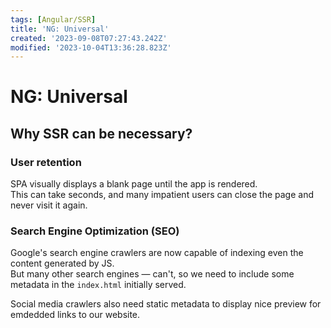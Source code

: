 ```yaml
---
tags: [Angular/SSR]
title: 'NG: Universal'
created: '2023-09-08T07:27:43.242Z'
modified: '2023-10-04T13:36:28.823Z'
---
```


# NG: Universal

## Why SSR can be necessary?

### User retention

SPA visually displays a blank page until the app is rendered.  
This can take seconds, and many impatient users can close the page and never visit it again.

### Search Engine Optimization (SEO)

Google's search engine crawlers are now capable of indexing even the content generated by JS.  
But many other search engines &mdash; can't, so we need to include some metadata in the `index.html` initially served.

Social media crawlers also need static metadata to display nice preview for emdedded links to our website.

